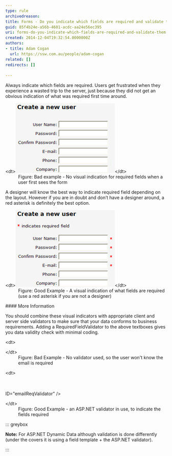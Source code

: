```yaml
---
type: rule
archivedreason: 
title: Forms - Do you indicate which fields are required and validate them?
guid: 85f4b24e-a56b-4601-acdc-aa24e56ec395
uri: forms-do-you-indicate-which-fields-are-required-and-validate-them
created: 2014-12-04T19:32:54.0000000Z
authors:
- title: Adam Cogan
  url: https://ssw.com.au/people/adam-cogan
related: []
redirects: []

---
```


Always indicate which fields are required. Users get frustrated when they experience a wasted trip to the server, just because they did not get an obvious indication of what was required first time around.

<!--endintro-->
<dl class="badImage">&lt;dt&gt;<img src="Required-field_Bad-example.jpg" alt="Bad example of Web Sites Required Fields">&lt;/dt&gt;<dd>Figure: Bad example - No visual indication for required fields when a user first sees the form</dd></dl>
A designer will know the best way to indicate required field depending on the layout. However if you are in doubt and don’t have a designer around, a red asterisk is definitely the best option.
<dl class="goodImage">&lt;dt&gt;<img src="Redstar_Good-example.jpg" alt="Use a simple asterisk character">&lt;/dt&gt;<dd>Figure: Good Example - A visual indication of what fields are required (use a red asterisk if you are not a designer)</dd></dl>
#### More Information

You should combine these visual indicators with appropriate client and server side validators to make sure that your data conforms to business requirements. Adding a RequiredFieldValidator to the above textboxes gives you data validity check with minimal coding.
<dl class="badImage">&lt;dt&gt;<p class="ssw15-rteElement-CodeArea"><asp:textbox runat="Server" id="email"></asp:textbox></p>&lt;/dt&gt;<dd>Figure: Bad Example - No validator used, so the user won't know the email is required</dd></dl><dl class="goodImage">&lt;dt&gt;<p class="ssw15-rteElement-CodeArea"><asp:textbox runat="Server" id="email"></asp:textbox>
    <br><asp:requiredfieldvalidator runat="Server" controltovalidate="email" errormessage="Please enter an email address"></asp:requiredfieldvalidator><br>ID="emailReqValidator" /></p>&lt;/dt&gt;<dd>Figure: Good Example - an ASP.NET validator in use, to indicate the fields required</dd></dl>

::: greybox

**Note:** For ASP.NET Dynamic Data although validation is done differently (under the covers it is using a field template + the ASP.NET validator).

:::
